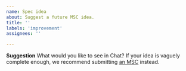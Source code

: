```yaml
---
name: Spec idea
about: Suggest a future MSC idea.
title: ''
labels: 'improvement'
assignees: ''

---
```


**Suggestion**
What would you like to see in Chat? If your idea is vaguely complete enough, we
recommend submitting [an MSC](https://chat.api-spec.dingshunyu.top/proposals) instead.
